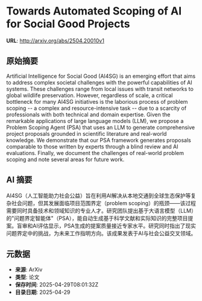 # Towards Automated Scoping of AI for Social Good Projects

**URL**: http://arxiv.org/abs/2504.20010v1

## 原始摘要

Artificial Intelligence for Social Good (AI4SG) is an emerging effort that
aims to address complex societal challenges with the powerful capabilities of
AI systems. These challenges range from local issues with transit networks to
global wildlife preservation. However, regardless of scale, a critical
bottleneck for many AI4SG initiatives is the laborious process of problem
scoping -- a complex and resource-intensive task -- due to a scarcity of
professionals with both technical and domain expertise. Given the remarkable
applications of large language models (LLM), we propose a Problem Scoping Agent
(PSA) that uses an LLM to generate comprehensive project proposals grounded in
scientific literature and real-world knowledge. We demonstrate that our PSA
framework generates proposals comparable to those written by experts through a
blind review and AI evaluations. Finally, we document the challenges of
real-world problem scoping and note several areas for future work.


## AI 摘要

AI4SG（人工智能助力社会公益）旨在利用AI解决从本地交通到全球生态保护等复杂社会问题，但其发展面临项目范围界定（problem scoping）的瓶颈——该过程需要同时具备技术和领域知识的专业人才。研究团队提出基于大语言模型（LLM）的"问题界定智能体"（PSA），能自动生成基于科学文献和实际知识的完整项目提案。盲审和AI评估显示，PSA生成的提案质量接近专家水平。研究同时指出了现实问题界定中的挑战，为未来工作指明方向。该成果发表于AI与社会公益交叉领域。

## 元数据

- **来源**: ArXiv
- **类型**: 论文
- **保存时间**: 2025-04-29T08:01:32Z
- **目录日期**: 2025-04-29

